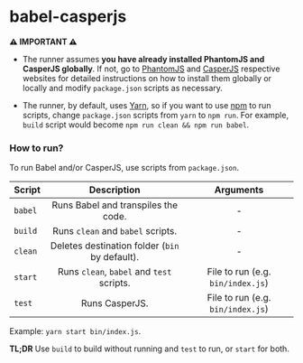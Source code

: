 # babel-casperjs

**⚠ IMPORTANT ⚠** 
- The runner assumes **you have already installed PhantomJS and CasperJS globally**. If not, go to [PhantomJS](http://phantomjs.org/) and [CasperJS](http://casperjs.org/) respective websites for detailed instructions on how to install them globally or locally and modify `package.json` scripts as necessary.

- The runner, by default, uses [Yarn](https://yarnpkg.com/en/), so if you want to use [npm](https://www.npmjs.com/) to run scripts, change `package.json` scripts from `yarn` to `npm run`. For example, `build` script would become `npm run clean && npm run babel`.

### How to run?

To run Babel and/or CasperJS, use scripts from `package.json`.

| Script        | Description   | Arguments     |
| ------------- |:-------------:|:-------------:|
| `babel`      | Runs Babel and transpiles the code. | - |
| `build`      | Runs `clean` and `babel` scripts. | - |
| `clean` | Deletes destination folder (`bin` by default). | - |
| `start` | Runs `clean`, `babel` and `test` scripts. | File to run (e.g. `bin/index.js`) |
| `test` | Runs CasperJS. | File to run (e.g. `bin/index.js`) |

Example: `yarn start bin/index.js`.

**TL;DR** Use `build` to build without running and `test` to run, or `start` for both.
